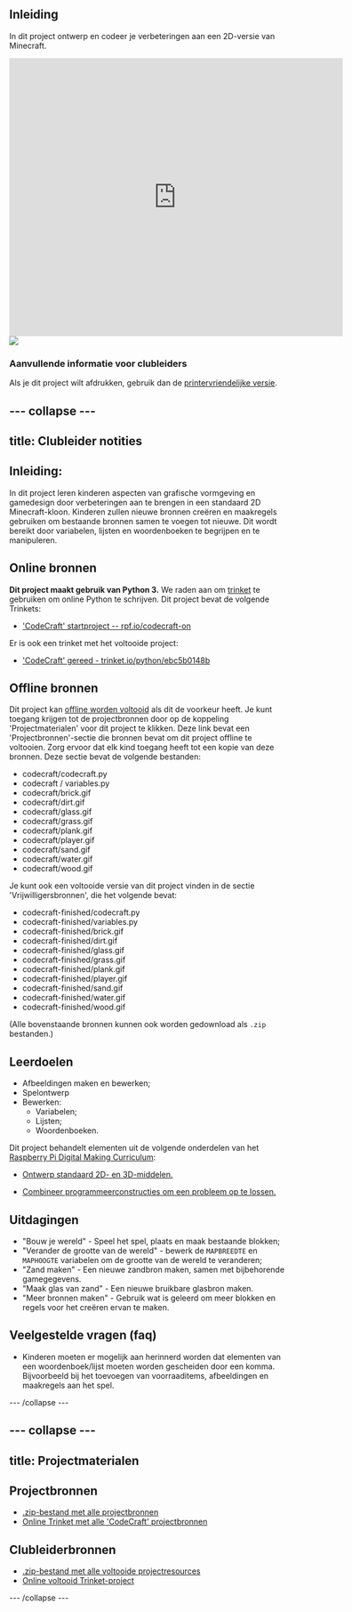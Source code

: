## Inleiding

In dit project ontwerp en codeer je verbeteringen aan een 2D-versie van Minecraft.

<div class="trinket">
  <iframe src="https://trinket.io/embed/python/ebc5b0148b?outputOnly=true&start=result" width="600" height="500" frameborder="0" marginwidth="0" marginheight="0" allowfullscreen>
  </iframe>
  <img src="images/craft-finished.png">
</div>

### Aanvullende informatie voor clubleiders

Als je dit project wilt afdrukken, gebruik dan de [printervriendelijke versie](https://projects.raspberrypi.org/en/projects/codecraft/print).

## \--- collapse \---

## title: Clubleider notities

## Inleiding:

In dit project leren kinderen aspecten van grafische vormgeving en gamedesign door verbeteringen aan te brengen in een standaard 2D Minecraft-kloon. Kinderen zullen nieuwe bronnen creëren en maakregels gebruiken om bestaande bronnen samen te voegen tot nieuwe. Dit wordt bereikt door variabelen, lijsten en woordenboeken te begrijpen en te manipuleren.

## Online bronnen

**Dit project maakt gebruik van Python 3.** We raden aan om [trinket](https://trinket.io/) te gebruiken om online Python te schrijven. Dit project bevat de volgende Trinkets:

+ ['CodeCraft' startproject -- rpf.io/codecraft-on](http://rpf.io/codecraft-on)

Er is ook een trinket met het voltooide project:

+ ['CodeCraft' gereed - trinket.io/python/ebc5b0148b](https://trinket.io/python/ebc5b0148b)

## Offline bronnen

Dit project kan [offline worden voltooid](https://www.codeclubprojects.org/en-GB/resources/python-working-offline/) als dit de voorkeur heeft. Je kunt toegang krijgen tot de projectbronnen door op de koppeling 'Projectmaterialen' voor dit project te klikken. Deze link bevat een 'Projectbronnen'-sectie die bronnen bevat om dit project offline te voltooien. Zorg ervoor dat elk kind toegang heeft tot een kopie van deze bronnen. Deze sectie bevat de volgende bestanden:

+ codecraft/codecraft.py
+ codecraft / variables.py
+ codecraft/brick.gif
+ codecraft/dirt.gif
+ codecraft/glass.gif
+ codecraft/grass.gif
+ codecraft/plank.gif
+ codecraft/player.gif
+ codecraft/sand.gif
+ codecraft/water.gif
+ codecraft/wood.gif

Je kunt ook een voltooide versie van dit project vinden in de sectie 'Vrijwilligersbronnen', die het volgende bevat:

+ codecraft-finished/codecraft.py
+ codecraft-finished/variables.py
+ codecraft-finished/brick.gif
+ codecraft-finished/dirt.gif
+ codecraft-finished/glass.gif
+ codecraft-finished/grass.gif
+ codecraft-finished/plank.gif
+ codecraft-finished/player.gif
+ codecraft-finished/sand.gif
+ codecraft-finished/water.gif
+ codecraft-finished/wood.gif

(Alle bovenstaande bronnen kunnen ook worden gedownload als `.zip` bestanden.)

## Leerdoelen

+ Afbeeldingen maken en bewerken;
+ Spelontwerp
+ Bewerken: 
    + Variabelen;
    + Lijsten;
    + Woordenboeken.

Dit project behandelt elementen uit de volgende onderdelen van het [Raspberry Pi Digital Making Curriculum](http://rpf.io/curriculum):

+ [Ontwerp standaard 2D- en 3D-middelen.](https://www.raspberrypi.org/curriculum/design/creator)

+ [Combineer programmeerconstructies om een ​​probleem op te lossen.](https://www.raspberrypi.org/curriculum/programming/builder)

## Uitdagingen

+ "Bouw je wereld" - Speel het spel, plaats en maak bestaande blokken;
+ "Verander de grootte van de wereld" - bewerk de `MAPBREEDTE` en `MAPHOOGTE` variabelen om de grootte van de wereld te veranderen;
+ "Zand maken" - Een nieuwe zandbron maken, samen met bijbehorende gamegegevens.
+ "Maak glas van zand" - Een nieuwe bruikbare glasbron maken.
+ "Meer bronnen maken" - Gebruik wat is geleerd om meer blokken en regels voor het creëren ervan te maken.

## Veelgestelde vragen (faq)

+ Kinderen moeten er mogelijk aan herinnerd worden dat elementen van een woordenboek/lijst moeten worden gescheiden door een komma. Bijvoorbeeld bij het toevoegen van voorraaditems, afbeeldingen en maakregels aan het spel.

\--- /collapse \---

## \--- collapse \---

## title: Projectmaterialen

## Projectbronnen

+ [.zip-bestand met alle projectbronnen](http://rpf.io/p/en/codecraft-go)
+ [Online Trinket met alle 'CodeCraft' projectbronnen](http://rpf.io/codecraft-on)

## Clubleiderbronnen

+ [.zip-bestand met alle voltooide projectresources](http://rpf.io/p/en/codecraft-get)
+ [Online voltooid Trinket-project](https://trinket.io/python/ebc5b0148b)

\--- /collapse \---
